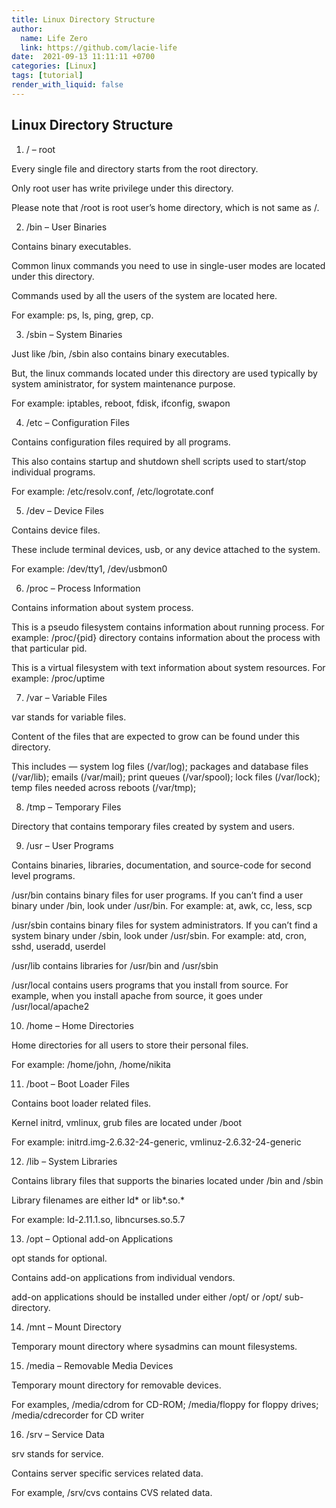 ```yaml
---
title: Linux Directory Structure
author:
  name: Life Zero
  link: https://github.com/lacie-life
date:  2021-09-13 11:11:11 +0700
categories: [Linux]
tags: [tutorial]
render_with_liquid: false
---
```


## Linux Directory Structure

1. / – root

Every single file and directory starts from the root directory.

Only root user has write privilege under this directory.

Please note that /root is root user’s home directory, which is not same as /.

2. /bin – User Binaries

Contains binary executables.

Common linux commands you need to use in single-user modes are located under this directory.

Commands used by all the users of the system are located here.

For example: ps, ls, ping, grep, cp.

3. /sbin – System Binaries

Just like /bin, /sbin also contains binary executables.

But, the linux commands located under this directory are used typically by system aministrator, for system maintenance purpose.

For example: iptables, reboot, fdisk, ifconfig, swapon

4. /etc – Configuration Files

Contains configuration files required by all programs.

This also contains startup and shutdown shell scripts used to start/stop individual programs.

For example: /etc/resolv.conf, /etc/logrotate.conf

5. /dev – Device Files

Contains device files.

These include terminal devices, usb, or any device attached to the system.

For example: /dev/tty1, /dev/usbmon0

6. /proc – Process Information

Contains information about system process.

This is a pseudo filesystem contains information about running process. For example: /proc/{pid} directory contains information about the process with that particular pid.

This is a virtual filesystem with text information about system resources. For example: /proc/uptime

7. /var – Variable Files

var stands for variable files.

Content of the files that are expected to grow can be found under this directory.

This includes — system log files (/var/log); packages and database files (/var/lib); emails (/var/mail); print queues (/var/spool); lock files (/var/lock); temp files needed across reboots (/var/tmp);

8. /tmp – Temporary Files

Directory that contains temporary files created by system and users.

9. /usr – User Programs

Contains binaries, libraries, documentation, and source-code for second level programs.

/usr/bin contains binary files for user programs. If you can’t find a user binary under /bin, look under /usr/bin. For example: at, awk, cc, less, scp

/usr/sbin contains binary files for system administrators. If you can’t find a system binary under /sbin, look under /usr/sbin. For example: atd, cron, sshd, useradd, userdel

/usr/lib contains libraries for /usr/bin and /usr/sbin

/usr/local contains users programs that you install from source. For example, when you install apache from source, it goes under /usr/local/apache2

10. /home – Home Directories

Home directories for all users to store their personal files.

For example: /home/john, /home/nikita

11. /boot – Boot Loader Files

Contains boot loader related files.

Kernel initrd, vmlinux, grub files are located under /boot

For example: initrd.img-2.6.32-24-generic, vmlinuz-2.6.32-24-generic

12. /lib – System Libraries

Contains library files that supports the binaries located under /bin and /sbin

Library filenames are either ld* or lib*.so.*

For example: ld-2.11.1.so, libncurses.so.5.7

13. /opt – Optional add-on Applications

opt stands for optional.

Contains add-on applications from individual vendors.

add-on applications should be installed under either /opt/ or /opt/ sub-directory.

14. /mnt – Mount Directory

Temporary mount directory where sysadmins can mount filesystems.

15. /media – Removable Media Devices

Temporary mount directory for removable devices.

For examples, /media/cdrom for CD-ROM; /media/floppy for floppy drives; /media/cdrecorder for CD writer

16. /srv – Service Data

srv stands for service.

Contains server specific services related data.

For example, /srv/cvs contains CVS related data.



